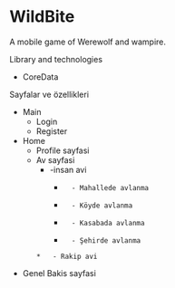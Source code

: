 # WildBite
A mobile game of Werewolf and wampire.


Library and technologies
- CoreData



Sayfalar ve özellikleri

- Main
  * Login
  * Register
- Home
  * Profile sayfasi
  * Av sayfasi
       *   -insan avi
              *       - Mahallede avlanma
              *       - Köyde avlanma
              *       - Kasabada avlanma
              *       - Şehirde avlanma
        *   - Rakip avi   
* Genel Bakis sayfasi
